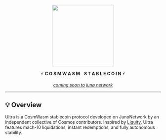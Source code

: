 <p align="center"><a href="./" target="_blank" rel="noopener noreferrer"><img src="https://gist.githubusercontent.com/mccallofthewild/f3ed8157ce08efc36c601e331044d407/raw/bea8e62657c168946ca7a8779f43cd342606ca4c/ULTRA.svg" width="200"/>
</a></p>
<p align="center">
⚡️ <b>C O S M W A S M &nbsp;&nbsp; S T A B L E C O I N</b> ⚡️
</p>
<p align="center">&nbsp;&nbsp;&nbsp;&nbsp;&nbsp;&nbsp;
  <i><u>coming soon to junø network</u></i>
  &nbsp;&nbsp;&nbsp;&nbsp;&nbsp;&nbsp;
</p>
<hr>


## 💡 Overview
Ultra is a CosmWasm stablecoin protocol developed on JunoNetwork by an independent collective of Cosmos contributors. Inspired by [Liquity](https://www.liquity.org/), Ultra features mach-10 liquidations, instant redemptions, and fully autonomous stability.
